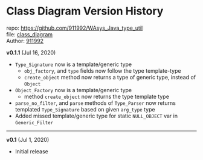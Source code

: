 # Class Diagram Version History
repo: https://github.com/911992/WAsys_Java_type_util    
file: [class_diagram](./class_diagram.svg)  
Author: [911992](https://github.com/911992)  

**v0.1.1** (Jul 16, 2020)  

* `Type_Signature` now is a template/generic type
    * `obj_factory`, and `type` fields now follow the type template-type
    * `create_object` method now returns a type of generic type, instead of `Object`
* `Object_Factory` now is a template/generic type
    * method `create_object` now returns the type template type
* `parse_no_filter`, and `parse` methods of `Type_Parser` now returns templated `Type_Signature` based on given `arg_type` type
* Added missed template/generic type for static `NULL_OBJECT` var in `Generic_Filter`


<hr/>

**v0.1** (Jul 1, 2020)

* Initial release